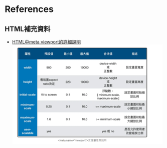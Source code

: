# References
## HTML補充資料
* [HTML中meta viewport的詳細說明](https://medium.com/frochu/html-meta-viewport-setting-69fbb06ed3d8)
![HTML-viewport-elements](./images/ref/HTML-viewport-elements.png)
